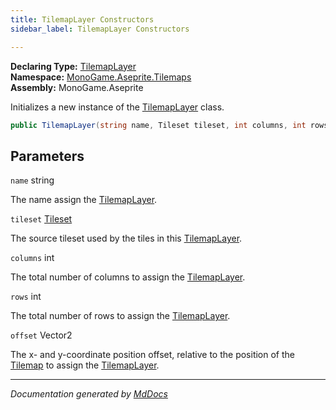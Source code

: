 ```yaml
---
title: TilemapLayer Constructors
sidebar_label: TilemapLayer Constructors

---
```


**Declaring Type:** [TilemapLayer](../)  
**Namespace:** [MonoGame.Aseprite.Tilemaps](../../)  
**Assembly:** MonoGame.Aseprite

Initializes a new instance of the [TilemapLayer](../) class.

```csharp
public TilemapLayer(string name, Tileset tileset, int columns, int rows, Vector2 offset);
```

## Parameters

`name`  string

The name assign the [TilemapLayer](../).

`tileset`  [Tileset](../../Tileset/)

The source tileset used by the tiles in this [TilemapLayer](../).

`columns`  int

The total number of columns to assign the [TilemapLayer](../).

`rows`  int

The total number of rows to assign the [TilemapLayer](../).

`offset`  Vector2

The x\- and y\-coordinate position offset, relative to the position of the [Tilemap](../../Tilemap/) to assign the [TilemapLayer](../).

___

*Documentation generated by [MdDocs](https://github.com/ap0llo/mddocs)*
